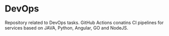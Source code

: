 # DevOps
Repository related to DevOps tasks.
GitHub Actions conatins CI pipelines for services based on JAVA, Python, Angular, GO and NodeJS.
